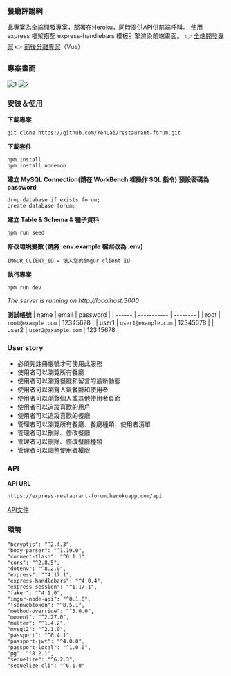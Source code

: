 ### 餐廳評論網

此專案為全端開發專案，部署在Heroku，同時提供API供前端呼叫。
使用 express 框架搭配 express-handlebars 模板引擎渲染前端畫面。
:point_right: [全端開發專案](https://express-restaurant-forum.herokuapp.com/signin)
:point_right: [前後分離專案](https://github.com/YenLai/restaurant-forum-vue)（Vue）

### 專案畫面
![1](https://i.imgur.com/EB5ovTg.png)
![2](https://i.imgur.com/BCRoH3y.png)

### 安裝＆使用

**下載專案**
```
git clone https://github.com/YenLai/restaurant-forum.git 
```
**下載套件**
```
npm install
npm install nodemon
```
**建立 MySQL Connection(請在 WorkBench 裡操作 SQL 指令)**
**預設密碼為 password**
```
drop database if exists forum;
create database forum;
```
**建立 Table & Schema & 種子資料**
```
npm run seed
```
**修改環境變數 (請將 .env.example 檔案改為 .env)**
```
IMGUR_CLIENT_ID = 填入您的imgur client ID
```
**執行專案**
```
npm run dev
```
*The server is running on http://localhost:3000*

**測試帳號**
| name | email |  password |
| ------ | ----------- |  -------- |
| root  | `root@example.com` | 12345678 |
| user1 | `user1@example.com` | 12345678 |
| user2 | `user2@example.com` | 12345678 |

### User story
- 必須先註冊帳號才可使用此服務
- 使用者可以瀏覽所有餐廳
- 使用者可以瀏覽餐廳和留言的最新動態
- 使用者可以瀏覽人氣餐廳和使用者
- 使用者可以瀏覽個人或其他使用者頁面
- 使用者可以追蹤喜歡的用戶
- 使用者可以追蹤喜歡的餐廳
- 管理者可以瀏覽所有餐廳、餐廳種類、使用者清單
- 管理者可以刪除、修改餐廳
- 管理者可以刪除、修改餐廳種類
- 管理者可以調整使用者權限

### API
**API URL**
```
https://express-restaurant-forum.herokuapp.com/api
```
[API文件](https://hackmd.io/ZOcy9olYQd2oA_PhCnpALw?both)


### 環境
```
"bcryptjs": "^2.4.3",
"body-parser": "^1.19.0",
"connect-flash": "^0.1.1",
"cors": "^2.8.5",
"dotenv": "^8.2.0",
"express": "^4.17.1",
"express-handlebars": "^4.0.4",
"express-session": "^1.17.1",
"faker": "^4.1.0",
"imgur-node-api": "^0.1.0",
"jsonwebtoken": "^8.5.1",
"method-override": "^3.0.0",
"moment": "^2.27.0",
"multer": "^1.4.2",
"mysql2": "^2.1.0",
"passport": "^0.4.1",
"passport-jwt": "^4.0.0",
"passport-local": "^1.0.0",
"pg": "^8.2.1",
"sequelize": "^6.2.3",
"sequelize-cli": "^6.1.0"
```

